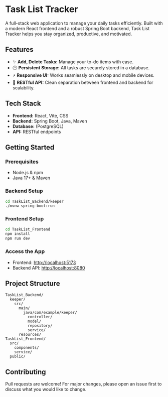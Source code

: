 # Task List Tracker

A full-stack web application to manage your daily tasks efficiently. Built with a modern React frontend and a robust Spring Boot backend, Task List Tracker helps you stay organized, productive, and motivated.

## Features

- ✨ **Add, Delete Tasks:** Manage your to-do items with ease.
- 🕒 **Persistent Storage:** All tasks are securely stored in a database.
- ⚡ **Responsive UI:** Works seamlessly on desktop and mobile devices.
- 🔗 **RESTful API:** Clean separation between frontend and backend for scalability.

## Tech Stack

- **Frontend:** React, Vite, CSS
- **Backend:** Spring Boot, Java, Maven
- **Database:** (PostgreSQL)
- **API:** RESTful endpoints

## Getting Started

### Prerequisites

- Node.js & npm
- Java 17+ & Maven

### Backend Setup

```bash
cd TaskList_Backend/keeper
./mvnw spring-boot:run
```

### Frontend Setup

```bash
cd TaskList_Frontend
npm install
npm run dev
```

### Access the App

- Frontend: [http://localhost:5173](http://localhost:5173)
- Backend API: [http://localhost:8080](http://localhost:8080)

## Project Structure

```
TaskList_Backend/
  keeper/
    src/
      main/
        java/com/example/keeper/
          controller/
          model/
          repository/
          service/
      resources/
TaskList_Frontend/
  src/
    components/
    service/
  public/
```

## Contributing

Pull requests are welcome! For major changes, please open an issue first to discuss what you would like to change.

